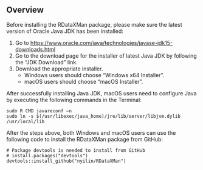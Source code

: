 Overview
--------

Before installing the RDataXMan package, please make sure the latest
version of Oracle Java JDK has been installed:

1.  Go to
    <a href="https://www.oracle.com/java/technologies/javase-jdk15-downloads.html" class="uri">https://www.oracle.com/java/technologies/javase-jdk15-downloads.html</a>
2.  Go to the download page for the installer of latest Java JDK by
    following the “JDK Download” link.
3.  Download the appropriate installer.
    -   Windows users should choose “Windows x64 Installer”.
    -   macOS users should choose “macOS Installer”.

After successfully installing Java JDK, macOS users need to configure Java by 
executing the following commands in the Terminal:

    sudo R CMD javareconf –n
    sudo ln -s $(/usr/libexec/java_home)/jre/lib/server/libjvm.dylib /usr/local/lib

After the steps above, both Windows and macOS users can use the
following code to install the RDataXMan package from GitHub:

    # Package devtools is needed to install from GitHub
    # install.packages("devtools")
    devtools::install_github("nyilin/RDataXMan")
